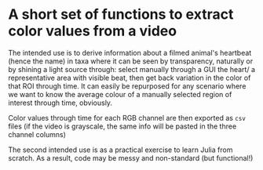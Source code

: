 # A short set of functions to extract color values from a video

The intended use is to derive information about a filmed animal's heartbeat (hence the name) in taxa where it can be seen by transparency, naturally or by shining a light source through: select manually through a GUI the heart/ a representative area with visible beat, then get back variation in the color of that ROI through time. It can easily be repurposed for any scenario where we want to know the average colour of a manually selected region of interest through time, obviously.

Color values through time for each RGB channel are then exported as `csv` files (if the video is grayscale, the same info will be pasted in the three channel columns)

The second intended use is as a practical exercise to learn Julia from scratch. As a result, code may be messy and non-standard (but functional!)
